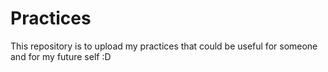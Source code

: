 # Practices
This repository is to upload my practices that could be useful for someone and for my future self :D
